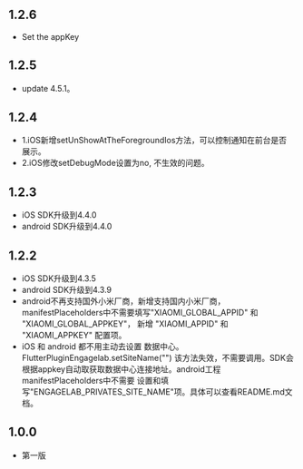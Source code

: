 ## 1.2.6
+ Set the appKey

## 1.2.5
+ update 4.5.1。

## 1.2.4
+ 1.iOS新增setUnShowAtTheForegroundIos方法，可以控制通知在前台是否展示。
+ 2.iOS修改setDebugMode设置为no, 不生效的问题。
  
## 1.2.3
+ iOS SDK升级到4.4.0
+ android SDK升级到4.4.0

## 1.2.2
+ iOS SDK升级到4.3.5
+ android SDK升级到4.3.9
+ android不再支持国外小米厂商，新增支持国内小米厂商，manifestPlaceholders中不需要填写"XIAOMI_GLOBAL_APPID" 和 "XIAOMI_GLOBAL_APPKEY"， 新增 "XIAOMI_APPID" 和 "XIAOMI_APPKEY" 配置项。
+ iOS 和 android 都不用主动去设置 数据中心。FlutterPluginEngagelab.setSiteName("") 该方法失效，不需要调用。SDK会根据appkey自动取获取数据中心连接地址。android工程manifestPlaceholders中不需要 设置和填写"ENGAGELAB_PRIVATES_SITE_NAME"项。具体可以查看README.md文档。

## 1.0.0
+ 第一版
